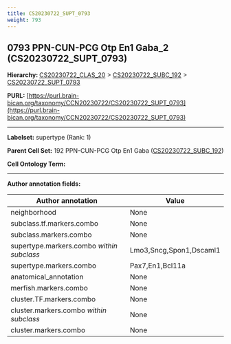 ```yaml
---
title: CS20230722_SUPT_0793
weight: 793
---
```

## 0793 PPN-CUN-PCG Otp En1 Gaba_2 (CS20230722_SUPT_0793)
<b>Hierarchy: </b>
[CS20230722_CLAS_20](../CS20230722_CLAS_20) >
[CS20230722_SUBC_192](../CS20230722_SUBC_192) >
[CS20230722_SUPT_0793](../CS20230722_SUPT_0793)

**PURL:** [https://purl.brain-bican.org/taxonomy/CCN20230722/CS20230722_SUPT_0793](https://purl.brain-bican.org/taxonomy/CCN20230722/CS20230722_SUPT_0793)

---


**Labelset:** supertype (Rank: 1)

**Parent Cell Set:** 192 PPN-CUN-PCG Otp En1 Gaba ([CS20230722_SUBC_192](../CS20230722_SUBC_192))



**Cell Ontology Term:** 

[MARKER GENES.]: #


---

[TRANSFERRED ANNOTATIONS.]: #


[AUTHOR ANNOTATION FIELDS.]: #


**Author annotation fields:**

| Author annotation | Value |
|-------------------|-------|
|neighborhood|None|
|subclass.tf.markers.combo|None|
|subclass.markers.combo|None|
|supertype.markers.combo _within subclass_|Lmo3,Sncg,Spon1,Dscaml1|
|supertype.markers.combo|Pax7,En1,Bcl11a|
|anatomical_annotation|None|
|merfish.markers.combo|None|
|cluster.TF.markers.combo|None|
|cluster.markers.combo _within subclass_|None|
|cluster.markers.combo|None|
